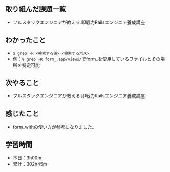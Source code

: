 ## 取り組んだ課題一覧
- フルスタックエンジニアが教える 即戦力Railsエンジニア養成講座
## わかったこと
- `$ grep -R <検索する値> <検索するパス>`
- 例：`% grep -R form_ app/views/`でform_を使用しているファイルとその場所を特定可能
## 次やること
- フルスタックエンジニアが教える 即戦力Railsエンジニア養成講座
## 感じたこと
- form_withの使い方が参考になりました。
## 学習時間
- 本日：3h00m
- 累計：302h45m
